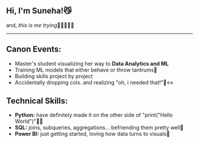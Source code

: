 ## Hi, I'm Suneha!😼

and, *this is me trying*😵‍💫🧑🏻‍💻

---
## Canon Events:
- Master's student visualizing her way to **Data Analytics and ML** 
- Training ML models that either behave or throw tantrums🗿
- Building skills project by project
- Accidentally dropping cols. and realizing "oh, i needed that!"🙂‍↔️

## Technical Skills:
- **Python:** have definitely made it on the other side of "print("Hello World")"👍🏻
- **SQL:** joins, subqueries, aggregations... befriending them pretty well🤔
- **Power BI:** just getting started, loving how data turns to visuals🤯
